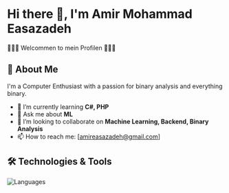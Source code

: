 # Hi there 👋, I'm Amir Mohammad Easazadeh 

🎸🖤🤘 Welcommen to mein Profilen 🤘🖤🎸

## 🚀 About Me

I'm a Computer Enthusiast with a passion for binary analysis and everything binary.

- 🌱 I’m currently learning **C#, PHP**
- 💬 Ask me about **ML**
- 👯 I’m looking to collaborate on **Machine Learning, Backend, Binary Analysis**
- 📫 How to reach me: [amireasazadeh@gmail.com]


## 🛠️ Technologies & Tools

![Languages](https://skillicons.dev/icons?i=js,py,java,html,css,react,nextjs,nodejs,mongodb,postgres,git,linux,docker,kubernetes,cs)


